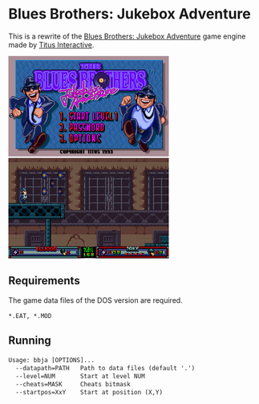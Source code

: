 
# Blues Brothers: Jukebox Adventure

This is a rewrite of the [Blues Brothers: Jukebox Adventure](https://www.mobygames.com/game/blues-brothers-jukebox-adventure) game engine made by [Titus Interactive](https://www.mobygames.com/company/titus-interactive-sa).

![Screenshot1](bbja1.png) ![Screenshot2](bbja3.png)


## Requirements

The game data files of the DOS version are required.

```
*.EAT, *.MOD
```


## Running

```
Usage: bbja [OPTIONS]...
  --datapath=PATH   Path to data files (default '.')
  --level=NUM       Start at level NUM
  --cheats=MASK     Cheats bitmask
  --startpos=XxY    Start at position (X,Y)
```
